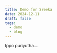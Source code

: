 ```yaml
---
title: Demo for Sreeka
date: 2024-12-11
draft: false
tags:
  - demo
  - blog
---
```



Ippo puriyutha....